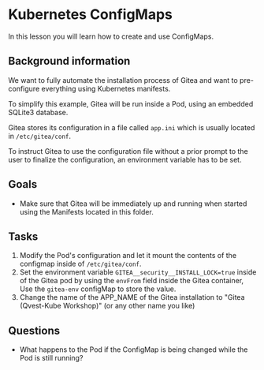 # Kubernetes ConfigMaps

In this lesson you will learn how to create and use ConfigMaps.

## Background information

We want to fully automate the installation process of Gitea and
want to pre-configure everything using Kubernetes manifests.

To simplify this example, Gitea will be run inside a Pod, using
an embedded SQLite3 database.

Gitea stores its configuration in a file called `app.ini` which
is usually located in `/etc/gitea/conf`.

To instruct Gitea to use the configuration file without a prior
prompt to the user to finalize the configuration, an environment
variable has to be set.

## Goals

* Make sure that Gitea will be immediately up and running when
  started using the Manifests located in this folder.

## Tasks

1. Modify the Pod's configuration and let it mount the contents of
  the configmap inside of `/etc/gitea/conf`.
2. Set the environment variable `GITEA__security__INSTALL_LOCK=true`
  inside of the Gitea pod by using the `envFrom` field inside the
  Gitea container, Use the `gitea-env` configMap to store the value.
3. Change the name of the APP_NAME of the Gitea installation to
  "Gitea (Qvest-Kube Workshop)" (or any other name you like)

## Questions

* What happens to the Pod if the ConfigMap is being changed
  while the Pod is still running?
